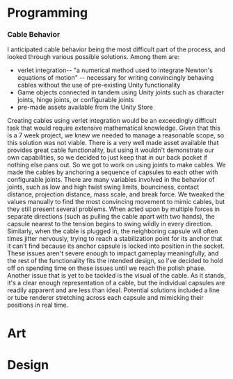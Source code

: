 # Programming
### Cable Behavior
I anticipated cable behavior being the most difficult part of the process, and looked through various possible solutions. Among them are:
- verlet integration-- "a numerical method used to integrate Newton's equations of motion" -- necessary for writing convincingly behaving cables without the use of pre-existing Unity functionality
- Game objects connected in tandem using Unity joints such as character joints, hinge joints, or configurable joints
- pre-made assets available from the Unity Store

Creating cables using verlet integration would be an exceedingly difficult task that would require extensive mathematical knowledge. Given that this is a 7 week project, we knew we needed to manage a reasonable scope, so this solution was not viable. There is a very well made asset available that provides great cable functionality, but using it wouldn't demonstrate our own capabilities, so we decided to just keep that in our back pocket if nothing else pans out. So we got to work on using joints to make cables.
We made the cables by anchoring a sequence of capsules to each other with configurable joints. There are many variables involved in the behavior of joints, such as low and high twist swing limits, bounciness, contact distance, projection distance, mass scale, and break force. We tweaked the values manually to find the most convincing movement to mimic cables, but they still present several problems. When acted upon by multiple forces in separate directions (such as pulling the cable apart with two hands), the capsule nearest to the tension begins to swing wildly in every direction. Similarly, when the cable is plugged in, the neighboring capsule will often times jitter nervously, trying to reach a stabilization point for its anchor that it can't find because its anchor capsule is locked into position in the socket.
These issues aren't severe enough to impact gameplay meaningfully, and the rest of the functionality fits the intended design, so I've decided to hold off on spending time on these issues until we reach the polish phase.
Another issue that is yet to be tackled is the visual of the cable. As it stands, it's a clear enough representation of a cable, but the individual capsules are readily apparent and are less than ideal. Potential solutions included a line or tube renderer stretching across each capsule and mimicking their positions in real time.

# Art

# Design
